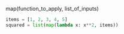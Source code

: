 map(function_to_apply, list_of_inputs)

```python
items = [1, 2, 3, 4, 5]
squared = list(map(lambda x: x**2, items))
```